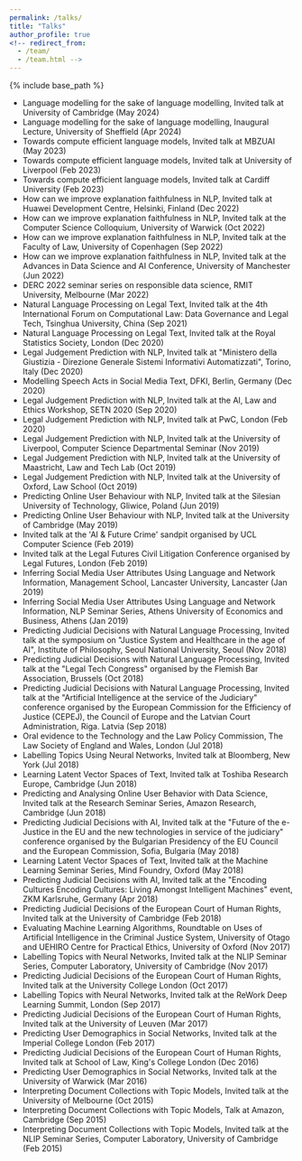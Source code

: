 ```yaml
---
permalink: /talks/
title: "Talks"
author_profile: true
<!-- redirect_from: 
  - /team/
  - /team.html -->
---
```


{% include base_path %}

* Language modelling for the sake of language modelling, Invited talk at University of Cambridge (May 2024)
* Language modelling for the sake of language modelling, Inaugural Lecture, University of Sheffield (Apr 2024)
* Towards compute efficient language models, Invited talk at MBZUAI (May 2023)
* Towards compute efficient language models, Invited talk at University of Liverpool (Feb 2023)
* Towards compute efficient language models, Invited talk at Cardiff University (Feb 2023)
* How can we improve explanation faithfulness in NLP, Invited talk at Huawei Development Centre, Helsinki, Finland (Dec 2022)
* How can we improve explanation faithfulness in NLP, Invited talk at the Computer Science Colloquium, University of Warwick (Oct 2022)
* How can we improve explanation faithfulness in NLP, Invited talk at the Faculty of Law, University of Copenhagen (Sep 2022)
* How can we improve explanation faithfulness in NLP, Invited talk at the Advances in Data Science and AI Conference, University of Manchester (Jun 2022)
* DERC 2022 seminar series on responsible data science, RMIT University, Melbourne (Mar 2022)
* Natural Language Processing on Legal Text, Invited talk at the 4th International Forum on Computational Law: Data Governance and Legal Tech, Tsinghua University, China (Sep 2021)
* Natural Language Processing on Legal Text, Invited talk at the Royal Statistics Society, London (Dec 2020) 
* Legal Judgement Prediction with NLP, Invited talk at "Ministero della Giustizia - Direzione Generale Sistemi Informativi Automatizzati", Torino, Italy (Dec 2020)
* Modelling Speech Acts in Social Media Text, DFKI, Berlin, Germany (Dec 2020)
* Legal Judgement Prediction with NLP, Invited talk at the AI, Law and Ethics Workshop, SETN 2020 (Sep 2020)
* Legal Judgement Prediction with NLP, Invited talk at PwC, London (Feb 2020)
* Legal Judgement Prediction with NLP, Invited talk at the University of Liverpool, Computer Science Departmental Seminar (Nov 2019)
* Legal Judgement Prediction with NLP, Invited talk at the University of Maastricht, Law and Tech Lab (Oct 2019)
* Legal Judgement Prediction with NLP, Invited talk at the University of Oxford, Law School (Oct 2019)
* Predicting Online User Behaviour with NLP, Invited talk at the Silesian University of Technology, Gliwice, Poland (Jun 2019)
* Predicting Online User Behaviour with NLP, Invited talk at the University of Cambridge (May 2019)
* Invited talk at the &#39;AI &amp; Future Crime&#39; sandpit organised by UCL Computer Science (Feb 2019)
* Invited talk at the Legal Futures Civil Litigation Conference organised by Legal Futures, London (Feb 2019)
* Inferring Social Media User Attributes Using Language and Network Information, Management School, Lancaster University, Lancaster (Jan 2019)
* Inferring Social Media User Attributes Using Language and Network Information, NLP Seminar Series, Athens University of Economics and Business, Athens (Jan 2019)
* Predicting Judicial Decisions with Natural Language Processing, Invited talk at the symposium on &quot;Justice System and Healthcare in the age of AI&quot;, Institute of Philosophy, Seoul National University, Seoul (Nov 2018)
* Predicting Judicial Decisions with Natural Language Processing, Invited talk at the &quot;Legal Tech Congress&quot; organised by the Flemish Bar Association, Brussels (Oct 2018)
* Predicting Judicial Decisions with Natural Language Processing, Invited talk at the &quot;Artificial Intelligence at the service of the Judiciary&quot; conference organised by the European Commission for the Efficiency of Justice (CEPEJ), the Council of Europe and the Latvian Court Administration, Riga. Latvia (Sep 2018)
* Oral evidence to the Technology and the Law Policy Commission, The Law Society of England and Wales, London (Jul 2018)
* Labelling Topics Using Neural Networks, Invited talk at Bloomberg, New York (Jul 2018)
* Learning Latent Vector Spaces of Text, Invited talk at Toshiba Research Europe, Cambridge (Jun 2018)
* Predicting and Analysing Online User Behavior with Data Science, Invited talk at the Research Seminar Series, Amazon Research, Cambridge (Jun 2018)
* Predicting Judicial Decisions with AI, Invited talk at the &quot;Future of the e-Justice in the EU and the new technologies in service of the judiciary&quot; conference organised by the Bulgarian Presidency of the EU Council and the European Commission, Sofia, Bulgaria (May 2018)
* Learning Latent Vector Spaces of Text, Invited talk at the Machine Learning Seminar Series, Mind Foundry, Oxford (May 2018)
* Predicting Judicial Decisions with AI, Invited talk at the &quot;Encoding Cultures Encoding Cultures: Living Amongst Intelligent Machines&quot; event, ZKM Karlsruhe, Germany (Apr 2018)
* Predicting Judicial Decisions of the European Court of Human Rights, Invited talk at the University of Cambridge (Feb 2018)
* Evaluating Machine Learning Algorithms,&nbsp;Roundtable on Uses of Artificial Intelligence in the Criminal Justice System, University of Otago and UEHIRO Centre for Practical Ethics, University of Oxford (Nov 2017)
* Labelling Topics with Neural Networks,&nbsp;Invited talk at the NLIP Seminar Series, Computer Laboratory, University of Cambridge (Nov&nbsp;2017)
* Predicting Judicial Decisions of the European Court of Human Rights, Invited talk at the University College London&nbsp;(Oct&nbsp;2017)
* Labelling Topics with Neural Networks,&nbsp;Invited talk at the ReWork Deep Learning Summit, London (Sep 2017)
* Predicting Judicial Decisions of the European Court of Human Rights, Invited talk at the University of Leuven (Mar 2017)
* Predicting User Demographics in Social Networks, Invited talk at the Imperial&nbsp;College London&nbsp;(Feb&nbsp;2017)
* Predicting Judicial Decisions of the European Court of Human Rights, Invited talk at&nbsp;School of Law,&nbsp;King&#39;s College London (Dec 2016)
* Predicting User Demographics in Social Networks, Invited talk at the University of Warwick (Mar 2016)
* Interpreting Document Collections with Topic Models, Invited talk at the University of Melbourne (Oct 2015)
* Interpreting Document Collections with Topic Models, Talk at Amazon, Cambridge&nbsp;(Sep&nbsp;2015)
* Interpreting Document Collections with Topic Models, Invited talk at the NLIP Seminar Series, Computer Laboratory, University of Cambridge (Feb 2015)
